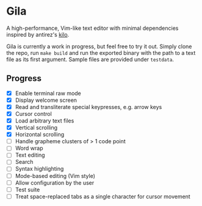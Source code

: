 # Gila
A high-performance, Vim-like text editor with minimal dependencies inspired by antirez's
[kilo](https://github.com/antirez/kilo).

Gila is currently a work in progress, but feel free to try it out. Simply clone the repo, run `make
build` and run the exported binary with the path to a text file as its first argument. Sample files
are provided under `testdata`.

## Progress
- [x] Enable terminal raw mode
- [x] Display welcome screen
- [x] Read and transliterate special keypresses, e.g. arrow keys
- [x] Cursor control
- [x] Load arbitrary text files
- [x] Vertical scrolling
- [x] Horizontal scrolling
- [ ] Handle grapheme clusters of > 1 code point
- [ ] Word wrap
- [ ] Text editing
- [ ] Search
- [ ] Syntax highlighting
- [ ] Mode-based editing (Vim style)
- [ ] Allow configuration by the user
- [ ] Test suite
- [ ] Treat space-replaced tabs as a single character for cursor movement
